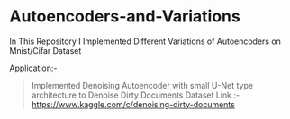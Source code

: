 # Autoencoders-and-Variations
In This Repository I Implemented Different Variations of Autoencoders on Mnist/Cifar Dataset

Application:-
> Implemented Denoising Autoencoder with small U-Net type architecture to Denoise Dirty Documents
> Dataset Link :- https://www.kaggle.com/c/denoising-dirty-documents
